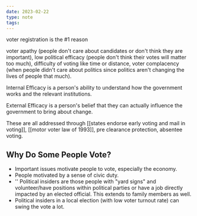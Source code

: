 ```yaml
---
date: 2023-02-22
type: note
tags:
---
```


voter registration is the #1 reason

voter apathy (people don't care about candidates or don't think they are important), low political efficacy (people don't think their votes will matter too much), difficulty of voting like time or distance, voter complacency (when people didn't care about politics since politics aren't changing the lives of people that much).

Internal Efficacy is a person's ability to understand how the government works and the relevant institutions.

External Efficacy is a person's belief that they can actually influence the government to bring about change.

These are all addressed through [[states endorse early voting and mail in voting]], [[motor voter law of 1993]], pre clearance protection, absentee voting.

## Why Do Some People Vote?
- Important issues motivate people to vote, especially the economy.
- People motivated by a sense of civic duty.
- '' Political insiders are those people with "yard signs" and volunteer/have positions within political parties or have a job directly impacted by an elected official. This extends to family members as well.
- Political insiders in a local election (with low voter turnout rate) can swing the vote a lot.
